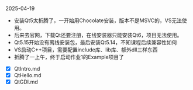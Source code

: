 
2025-04-19
- 安装Qt5太折腾了，一开始用Chocolate安装，版本不是MSVC的，VS无法使用。
- 后来去官网，下载Qt还要注册，在线安装器只能安装Qt6，项目无法使用。
- Qt5.15开始没有离线安装包，最后安装Qt5.14，不知课程后续兼容性如何
- VS启动C++项目，需要配置include库、lib库、额外dll三样东西
- 折腾了一上午，终于启动作业1的Example项目了
- [x] QtIntro.md
- [x] QtHello.md
- [x] QtGDI.md
